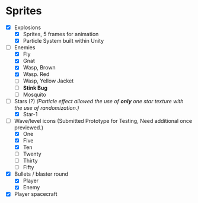 # Sprites

- [X] Explosions
  - [X] Sprites, 5 frames for animation
  - [X] Particle System built within Unity
- [ ] Enemies
  - [X] Fly
  - [X] Gnat
  - [X] Wasp, Brown
  - [X] Wasp. Red
  - [ ] Wasp, Yellow Jacket
  - [ ] **Stink Bug**
  - [ ] Mosquito
- [ ] Stars (?) *(Particle effect allowed the use of **only** one star texture with the use of randomization.)*
  - [X] Star-1
- [ ] Wave/level icons (Submitted Prototype for Testing, Need additional once previewed.)
  - [X] One
  - [X] Five
  - [X] Ten
  - [ ] Twenty
  - [ ] Thirty
  - [ ] Fifty
- [X] Bullets / blaster round
  - [X] Player
  - [X] Enemy
- [X] Player spacecraft
